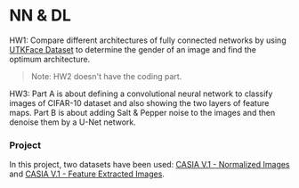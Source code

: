 # NN & DL

HW1: Compare different architectures of fully connected networks by using [UTKFace Dataset](https://susanqq.github.io/UTKFace/) to determine the gender of an image and find the optimum architecture.

> Note: HW2 doesn't have the coding part.

HW3: Part A is about defining a convolutional neural network to classify images of CIFAR-10 dataset and also showing the two layers of feature maps. Part B is about adding Salt & Pepper noise to the images and then denoise them by a U-Net network.

### Project
In this project, two datasets have been used: [CASIA V.1 - Normalized Images](https://drive.google.com/drive/folders/1PP7XMeDjpv5ya2joV-AceemvrJefDQxw) and [CASIA V.1 - Feature Extracted Images](https://drive.google.com/drive/folders/16_qJWCvOwtNcyL44niUeIwgvIJUciC8S).





